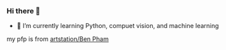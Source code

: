 ### Hi there 👋

- 🌱 I’m currently learning Python, compuet vision, and machine learning

my pfp is from [artstation/Ben Pham](https://www.artstation.com/artwork/GaO96a)
<!--
**lordwildbeast/lordwildbeast** is a ✨ _special_ ✨ repository because its `README.md` (this file) appears on your GitHub profile.

Here are some ideas to get you started:

- 🔭 I’m currently working on ...
- 🌱 I’m currently learning ...
- 👯 I’m looking to collaborate on ...
- 🤔 I’m looking for help with ...
- 💬 Ask me about ...
- 📫 How to reach me: ...
- 😄 Pronouns: ...
- ⚡ Fun fact: ...
-->
